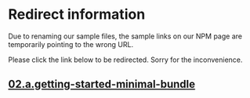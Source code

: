 # Redirect information

Due to renaming our sample files, the sample links on our NPM page are temporarily pointing to the wrong URL. 

Please click the link below to be redirected. Sorry for the inconvenience.

## [02.a.getting-started-minimal-bundle](./../02.a.getting-started-minimal-bundle/README.md)